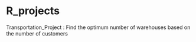 # R_projects
Transportation_Project : Find the optimum number of warehouses based on the number of customers 
